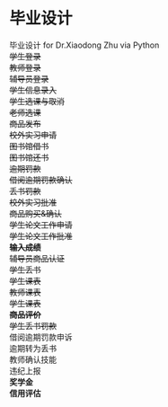 # 毕业设计
毕业设计 for Dr.Xiaodong Zhu via Python  
~~学生登录  
教师登录  
辅导员登录  
学生信息录入  
学生选课与取消  
老师选课  
商品发布  
校外实习申请  
图书馆借书  
图书馆还书  
逾期罚款  
借阅逾期罚款确认  
丢书罚款  
校外实习批准  
商品购买&确认  
学生论文工作申请  
学生论文工作批准  
**输入成绩**  
辅导员商品认证  
学生丢书  
学生课表  
教师课表  
学生课表  
**商品评价**  
学生丢书罚款~~  
借阅逾期罚款申诉  
逾期转为丢书  
教师确认技能  
违纪上报   
**奖学金**  
**信用评估**  



